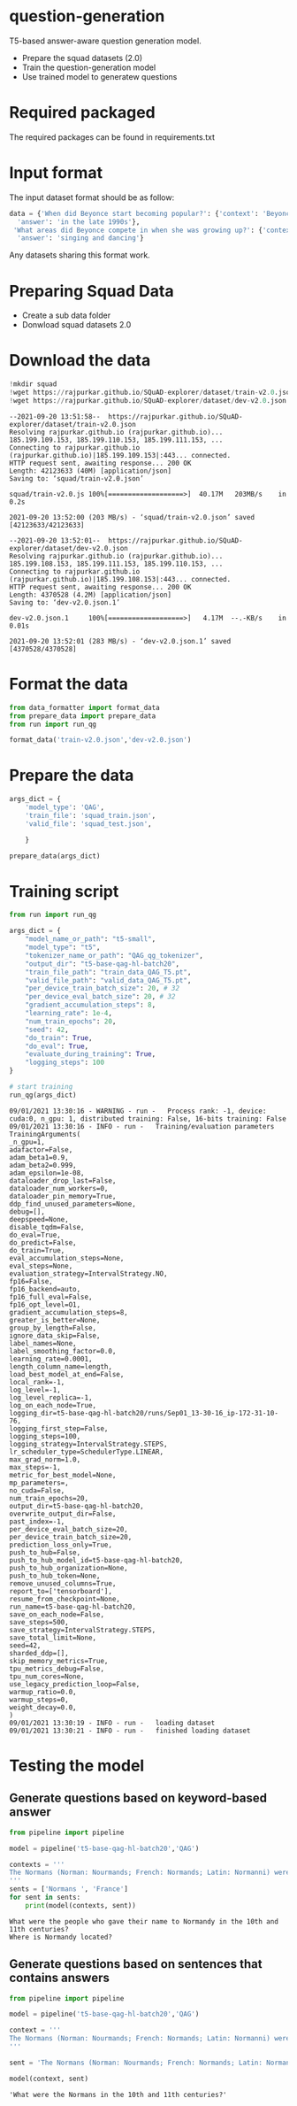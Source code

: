 # question-generation

T5-based answer-aware question generation model. 
- Prepare the squad datasets (2.0)
- Train the question-generation model
- Use trained model to generatew questions

# Required packaged

The required packages can be found in requirements.txt

# Input format

The input dataset format should be as follow:

```python
data = {'When did Beyonce start becoming popular?': {'context': 'Beyoncé Giselle Knowles-Carter (/biːˈjɒnseɪ/ bee-YON-say) (born September 4, 1981) is an American singer, songwriter, record producer and actress. Born and raised in Houston, Texas, she performed in various singing and dancing competitions as a child, and rose to fame in the late 1990s as lead singer of R&B girl-group Destiny\'s Child. Managed by her father, Mathew Knowles, the group became one of the world\'s best-selling girl groups of all time. Their hiatus saw the release of Beyoncé\'s debut album, Dangerously in Love (2003), which established her as a solo artist worldwide, earned five Grammy Awards and featured the Billboard Hot 100 number-one singles "Crazy in Love" and "Baby Boy".',
  'answer': 'in the late 1990s'},
 'What areas did Beyonce compete in when she was growing up?': {'context': 'Beyoncé Giselle Knowles-Carter (/biːˈjɒnseɪ/ bee-YON-say) (born September 4, 1981) is an American singer, songwriter, record producer and actress. Born and raised in Houston, Texas, she performed in various singing and dancing competitions as a child, and rose to fame in the late 1990s as lead singer of R&B girl-group Destiny\'s Child. Managed by her father, Mathew Knowles, the group became one of the world\'s best-selling girl groups of all time. Their hiatus saw the release of Beyoncé\'s debut album, Dangerously in Love (2003), which established her as a solo artist worldwide, earned five Grammy Awards and featured the Billboard Hot 100 number-one singles "Crazy in Love" and "Baby Boy".',
  'answer': 'singing and dancing'}
```

Any datasets sharing this format work.


# Preparing Squad Data
- Create a sub data folder
- Donwload squad datasets 2.0

# Download the data 

```python
!mkdir squad
!wget https://rajpurkar.github.io/SQuAD-explorer/dataset/train-v2.0.json -O squad/train-v2.0.json
!wget https://rajpurkar.github.io/SQuAD-explorer/dataset/dev-v2.0.json
```

    --2021-09-20 13:51:58--  https://rajpurkar.github.io/SQuAD-explorer/dataset/train-v2.0.json
    Resolving rajpurkar.github.io (rajpurkar.github.io)... 185.199.109.153, 185.199.110.153, 185.199.111.153, ...
    Connecting to rajpurkar.github.io (rajpurkar.github.io)|185.199.109.153|:443... connected.
    HTTP request sent, awaiting response... 200 OK
    Length: 42123633 (40M) [application/json]
    Saving to: ‘squad/train-v2.0.json’

    squad/train-v2.0.js 100%[===================>]  40.17M   203MB/s    in 0.2s    

    2021-09-20 13:52:00 (203 MB/s) - ‘squad/train-v2.0.json’ saved [42123633/42123633]

    --2021-09-20 13:52:01--  https://rajpurkar.github.io/SQuAD-explorer/dataset/dev-v2.0.json
    Resolving rajpurkar.github.io (rajpurkar.github.io)... 185.199.108.153, 185.199.111.153, 185.199.110.153, ...
    Connecting to rajpurkar.github.io (rajpurkar.github.io)|185.199.108.153|:443... connected.
    HTTP request sent, awaiting response... 200 OK
    Length: 4370528 (4.2M) [application/json]
    Saving to: ‘dev-v2.0.json.1’

    dev-v2.0.json.1     100%[===================>]   4.17M  --.-KB/s    in 0.01s   

    2021-09-20 13:52:01 (283 MB/s) - ‘dev-v2.0.json.1’ saved [4370528/4370528]
    
    

# Format the data
```python
from data_formatter import format_data
from prepare_data import prepare_data
from run import run_qg

format_data('train-v2.0.json','dev-v2.0.json')

```


# Prepare the data


```python
args_dict = {
    'model_type': 'QAG',
    'train_file': 'squad_train.json',
    'valid_file': 'squad_test.json',

    }

prepare_data(args_dict)
```
    
    

# Training script


```python
from run import run_qg

args_dict = {
    "model_name_or_path": "t5-small",
    "model_type": "t5",
    "tokenizer_name_or_path": "QAG_qg_tokenizer",
    "output_dir": "t5-base-qag-hl-batch20",
    "train_file_path": "train_data_QAG_T5.pt",
    "valid_file_path": "valid_data_QAG_T5.pt",
    "per_device_train_batch_size": 20, # 32
    "per_device_eval_batch_size": 20, # 32
    "gradient_accumulation_steps": 8,
    "learning_rate": 1e-4,
    "num_train_epochs": 20,
    "seed": 42,
    "do_train": True,
    "do_eval": True,
    "evaluate_during_training": True,
    "logging_steps": 100
}

# start training
run_qg(args_dict)
```

    09/01/2021 13:30:16 - WARNING - run -   Process rank: -1, device: cuda:0, n_gpu: 1, distributed training: False, 16-bits training: False
    09/01/2021 13:30:16 - INFO - run -   Training/evaluation parameters TrainingArguments(
    _n_gpu=1,
    adafactor=False,
    adam_beta1=0.9,
    adam_beta2=0.999,
    adam_epsilon=1e-08,
    dataloader_drop_last=False,
    dataloader_num_workers=0,
    dataloader_pin_memory=True,
    ddp_find_unused_parameters=None,
    debug=[],
    deepspeed=None,
    disable_tqdm=False,
    do_eval=True,
    do_predict=False,
    do_train=True,
    eval_accumulation_steps=None,
    eval_steps=None,
    evaluation_strategy=IntervalStrategy.NO,
    fp16=False,
    fp16_backend=auto,
    fp16_full_eval=False,
    fp16_opt_level=O1,
    gradient_accumulation_steps=8,
    greater_is_better=None,
    group_by_length=False,
    ignore_data_skip=False,
    label_names=None,
    label_smoothing_factor=0.0,
    learning_rate=0.0001,
    length_column_name=length,
    load_best_model_at_end=False,
    local_rank=-1,
    log_level=-1,
    log_level_replica=-1,
    log_on_each_node=True,
    logging_dir=t5-base-qag-hl-batch20/runs/Sep01_13-30-16_ip-172-31-10-76,
    logging_first_step=False,
    logging_steps=100,
    logging_strategy=IntervalStrategy.STEPS,
    lr_scheduler_type=SchedulerType.LINEAR,
    max_grad_norm=1.0,
    max_steps=-1,
    metric_for_best_model=None,
    mp_parameters=,
    no_cuda=False,
    num_train_epochs=20,
    output_dir=t5-base-qag-hl-batch20,
    overwrite_output_dir=False,
    past_index=-1,
    per_device_eval_batch_size=20,
    per_device_train_batch_size=20,
    prediction_loss_only=True,
    push_to_hub=False,
    push_to_hub_model_id=t5-base-qag-hl-batch20,
    push_to_hub_organization=None,
    push_to_hub_token=None,
    remove_unused_columns=True,
    report_to=['tensorboard'],
    resume_from_checkpoint=None,
    run_name=t5-base-qag-hl-batch20,
    save_on_each_node=False,
    save_steps=500,
    save_strategy=IntervalStrategy.STEPS,
    save_total_limit=None,
    seed=42,
    sharded_ddp=[],
    skip_memory_metrics=True,
    tpu_metrics_debug=False,
    tpu_num_cores=None,
    use_legacy_prediction_loop=False,
    warmup_ratio=0.0,
    warmup_steps=0,
    weight_decay=0.0,
    )
    09/01/2021 13:30:19 - INFO - run -   loading dataset
    09/01/2021 13:30:21 - INFO - run -   finished loading dataset
    



# Testing the model

## Generate questions based on keyword-based answer
```python
from pipeline import pipeline

model = pipeline('t5-base-qag-hl-batch20','QAG')
```


```python
contexts = '''
The Normans (Norman: Nourmands; French: Normands; Latin: Normanni) were the people who in the 10th and 11th centuries gave their name to Normandy, a region in France.
'''
sents = ['Normans ', 'France']
for sent in sents:
    print(model(contexts, sent))
```

    What were the people who gave their name to Normandy in the 10th and 11th centuries?
    Where is Normandy located?
    
    
## Generate questions based on sentences that contains answers
```python
from pipeline import pipeline

model = pipeline('t5-base-qag-hl-batch20','QAG')

context = '''
The Normans (Norman: Nourmands; French: Normands; Latin: Normanni) were the people who in the 10th and 11th centuries gave their name to Normandy, a region in France. They were descended from Norse ("Norman" comes from "Norseman") raiders and pirates from Denmark, Iceland and Norway who, under their leader Rollo, agreed to swear fealty to King Charles III of West Francia. Through generations of assimilation and mixing with the native Frankish and Roman-Gaulish populations, their descendants would gradually merge with the Carolingian-based cultures of West Francia. The distinct cultural and ethnic identity of the Normans emerged initially in the first half of the 10th century, and it continued to evolve over the succeeding centuries.
'''

sent = 'The Normans (Norman: Nourmands; French: Normands; Latin: Normanni) were the people who in the 10th and 11th centuries gave their name to Normandy, a region in France.'

model(context, sent)
```
    'What were the Normans in the 10th and 11th centuries?'
